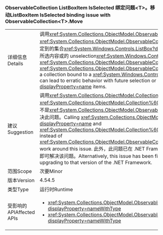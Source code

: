 ### <a name="listboxitem-isselected-binding-issue-with-observablecollectionlttgtmove"></a><span data-ttu-id="2ab93-101">ObservableCollection ListBoxItem IsSelected 绑定问题&lt;T&gt;。移动</span><span class="sxs-lookup"><span data-stu-id="2ab93-101">ListBoxItem IsSelected binding issue with ObservableCollection&lt;T&gt;.Move</span></span>

|   |   |
|---|---|
|<span data-ttu-id="2ab93-102">详细信息</span><span class="sxs-lookup"><span data-stu-id="2ab93-102">Details</span></span>|<span data-ttu-id="2ab93-103">调用<xref:System.Collections.ObjectModel.ObservableCollection%601.Move(System.Int32,System.Int32)>或<xref:System.Collections.ObjectModel.ObservableCollection%601.MoveItem(System.Int32,System.Int32)>上绑定到的集合<xref:System.Windows.Controls.ListBox?displayProperty=name>其中选中项会导致不正常行为与将来的所选内容或的 unselection<xref:System.Windows.Controls.ListBox?displayProperty=name>项。</span><span class="sxs-lookup"><span data-stu-id="2ab93-103">Calling <xref:System.Collections.ObjectModel.ObservableCollection%601.Move(System.Int32,System.Int32)> or <xref:System.Collections.ObjectModel.ObservableCollection%601.MoveItem(System.Int32,System.Int32)> on a collection bound to a <xref:System.Windows.Controls.ListBox?displayProperty=name> with items selected can lead to erratic behavior with future selection or unselection of <xref:System.Windows.Controls.ListBox?displayProperty=name> items.</span></span>|
|<span data-ttu-id="2ab93-104">建议</span><span class="sxs-lookup"><span data-stu-id="2ab93-104">Suggestion</span></span>|<span data-ttu-id="2ab93-105">调用<xref:System.Collections.ObjectModel.Collection%601.Remove(%600)?displayProperty=name>和<xref:System.Collections.ObjectModel.Collection%601.Insert(System.Int32,%600)?displayProperty=name>而不是<xref:System.Collections.ObjectModel.ObservableCollection%601.Move(System.Int32,System.Int32)>将解决此问题。</span><span class="sxs-lookup"><span data-stu-id="2ab93-105">Calling <xref:System.Collections.ObjectModel.Collection%601.Remove(%600)?displayProperty=name> and <xref:System.Collections.ObjectModel.Collection%601.Insert(System.Int32,%600)?displayProperty=name> instead of <xref:System.Collections.ObjectModel.ObservableCollection%601.Move(System.Int32,System.Int32)> will work around this issue.</span></span> <span data-ttu-id="2ab93-106">此外，此问题已在 .NET Framework 4.6 中解决，因此升级到该版本的 .NET Framework 即可解决该问题。</span><span class="sxs-lookup"><span data-stu-id="2ab93-106">Alternatively, this issue has been fixed in the .NET Framework 4.6 and may be addressed by upgrading to that version of the .NET Framework.</span></span>|
|<span data-ttu-id="2ab93-107">范围</span><span class="sxs-lookup"><span data-stu-id="2ab93-107">Scope</span></span>|<span data-ttu-id="2ab93-108">次要</span><span class="sxs-lookup"><span data-stu-id="2ab93-108">Minor</span></span>|
|<span data-ttu-id="2ab93-109">版本</span><span class="sxs-lookup"><span data-stu-id="2ab93-109">Version</span></span>|<span data-ttu-id="2ab93-110">4.5</span><span class="sxs-lookup"><span data-stu-id="2ab93-110">4.5</span></span>|
|<span data-ttu-id="2ab93-111">类型</span><span class="sxs-lookup"><span data-stu-id="2ab93-111">Type</span></span>|<span data-ttu-id="2ab93-112">运行时</span><span class="sxs-lookup"><span data-stu-id="2ab93-112">Runtime</span></span>|
|<span data-ttu-id="2ab93-113">受影响的 API</span><span class="sxs-lookup"><span data-stu-id="2ab93-113">Affected APIs</span></span>|<ul><li><xref:System.Collections.ObjectModel.ObservableCollection%601.Move(System.Int32,System.Int32)?displayProperty=nameWithType></li><li><xref:System.Collections.ObjectModel.ObservableCollection%601.MoveItem(System.Int32,System.Int32)?displayProperty=nameWithType></li></ul>|

